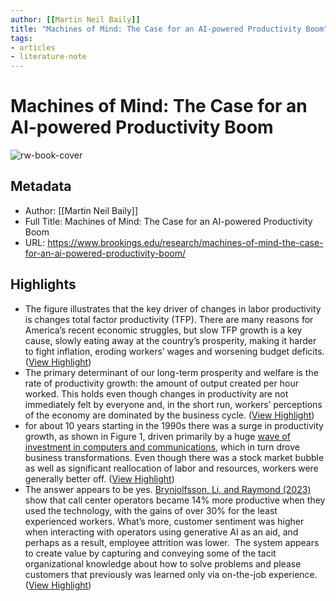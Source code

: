 ```yaml
---
author: [[Martin Neil Baily]]
title: "Machines of Mind: The Case for an AI-powered Productivity Boom"
tags: 
- articles
- literature-note
---
```

# Machines of Mind: The Case for an AI-powered Productivity Boom

![rw-book-cover](https://www.brookings.edu/wp-content/uploads/2023/05/Shutterstock_2250721589.jpg?w=1200&h=630&crop=1)

## Metadata
- Author: [[Martin Neil Baily]]
- Full Title: Machines of Mind: The Case for an AI-powered Productivity Boom
- URL: https://www.brookings.edu/research/machines-of-mind-the-case-for-an-ai-powered-productivity-boom/

## Highlights
- The figure illustrates that the key driver of changes in labor productivity is changes total factor productivity (TFP). There are many reasons for America’s recent economic struggles, but slow TFP growth is a key cause, slowly eating away at the country’s prosperity, making it harder to fight inflation, eroding workers’ wages and worsening budget deficits. ([View Highlight](https://read.readwise.io/read/01h148tkq7nnd6tdqzmc9yej13))
- The primary determinant of our long-term prosperity and welfare is the rate of productivity growth: the amount of output created per hour worked. This holds even though changes in productivity are not immediately felt by everyone and, in the short run, workers’ perceptions of the economy are dominated by the business cycle. ([View Highlight](https://read.readwise.io/read/01h148s6s2jwysskjrffnrn8a0))
- for about 10 years starting in the 1990s there was a surge in productivity growth, as shown in Figure 1, driven primarily by a huge [wave of investment in computers and communications](https://ideas.repec.org/a/fip/fedhep/y2004iqip52-67nv.28no.1.html), which in turn drove business transformations. Even though there was a stock market bubble as well as significant reallocation of labor and resources, workers were generally better off. ([View Highlight](https://read.readwise.io/read/01h148ve9pk2a0w185tg64gpt2))
- The answer appears to be yes. [Brynjolfsson, Li, and Raymond (2023)](https://www.nber.org/papers/w31161) show that call center operators became 14% more productive when they used the technology, with the gains of over 30% for the least experienced workers. What’s more, customer sentiment was higher when interacting with operators using generative AI as an aid, and perhaps as a result, employee attrition was lower.  The system appears to create value by capturing and conveying some of the tacit organizational knowledge about how to solve problems and please customers that previously was learned only via on-the-job experience. ([View Highlight](https://read.readwise.io/read/01h148wxjk2qppratmnzb6ejc2))
